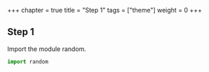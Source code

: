 +++
chapter = true
title = "Step 1"
tags = ["theme"]
weight = 0
+++

## Step 1

Import the module random.

```python
import random
```
